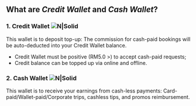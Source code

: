 <h2> What are <i>Credit Wallet</i> and <i>Cash Wallet</i>?</h2>

### 1. Credit Wallet ![N|Solid](https://static-qup.s3.us-west-1.amazonaws.com/gif/credit.png)

This wallet is to deposit top-up: The commission for cash-paid bookings will be auto-deducted into your Credit Wallet balance.  

 - Credit Wallet must be positive (RM5.0 >) to accept cash-paid requests;
 - Credit balance can be topped up via online and offline.


### 2. Cash Wallet ![N|Solid](https://static-qup.s3.us-west-1.amazonaws.com/gif/cash.png)

This wallet is to receive your earnings from cash-less payments: Card-paid/Wallet-paid/Corporate trips, cashless tips, and promos reimbursement.
